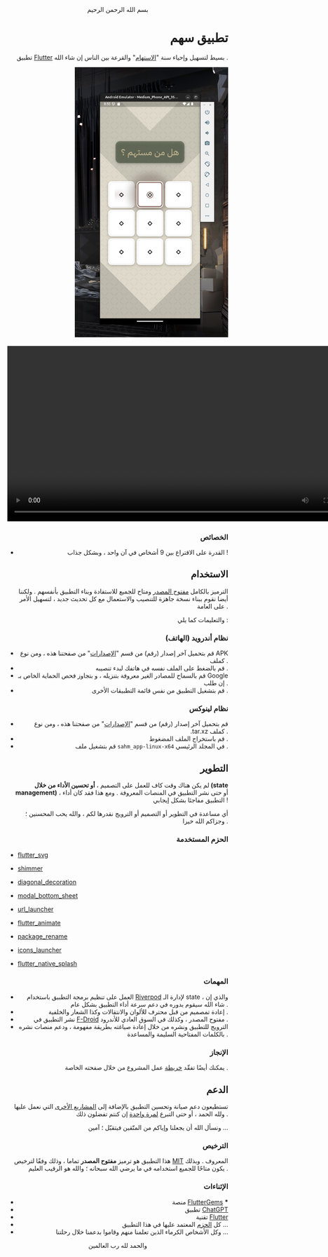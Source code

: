 <div align="center">
    بسم الله الرحمن الرحيم
</div>

<div align="right">

# تطبيق سهم

تطبيق [Flutter](https://flutter.dev) بسيط لتسهيل وإحياء سنة "[الاستهام](https://islamic-content.com/dictionary/word/11455/ar)" والقرعة بين الناس إن شاء الله .
<br/>

<img src="./.github/images/screenshot-android.png" alt="Android Screenshot" width="350"/>
<br/><br/>
<video src="https://github.com/user-attachments/assets/67692a2d-23a5-4eea-8498-f997e334b15e" alt="Linux Recording" width="800"></video>

### الخصائص

- القدرة على الاقتراع بين 9 أشخاص في آن واحد ، وبشكل جذاب !


## الاستخدام

الترميز بالكامل [مفتوح المصدر](#الترخيص) ومتاح للجميع للاستفادة وبناء التطبيق بأنفسهم . ولكننا أيضا نقوم ببناء نسخة جاهزة للتنصيب والاستعمال مع كل تحديث جديد ، لتسهيل الأمر على العامة .

والتعليمات كما يلي :

### نظام أندرويد (الهاتف)

- قم بتحميل آخر إصدار (رقم) من قسم "[الإصدارات](https://github.com/VPremiss/APP_FLUTTER_sahm/releases)" من صفحتنا هذه ، ومن نوع APK كملف .
- قم بالضغط على الملف نفسه في هاتفك لبدء تنصيبه .
- قم بالسماح للمصادر الغير معروفة بتنزيله ، و بتجاوز فحص الحماية الخاص بـ Google إن طلب .
- قم بتشغيل التطبيق من نفس قائمة التطبيقات الأخرى .

### نظام لينوكس

- قم بتحميل آخر إصدار (رقم) من قسم "[الإصدارات](https://github.com/VPremiss/APP_FLUTTER_sahm/releases)" من صفحتنا هذه ، ومن نوع .tar.xz كملف .
- قم باستخراج الملف المضغوط .
- قم بتشغيل ملف `sahm_app-linux-x64` في المجلد الرئيسي .


## التطوير

لم يكن هناك وقت كاف للعمل على التصميم ، **أو تحسين الأداء من خلال (state management)** ، أو حتى نشر التطبيق في المنصات المعروفة . ومع هذا فقد كان أداء التطبيق مفاجئا بشكل إيجابي !

أي مساعدة في التطوير أو التصميم أو الترويج نقدرها لكم ، والله يحب المحسنين ؛ وجزاكم الله خيرا .

### الحزم المستخدمة

</div>

<div align="left">

- [flutter_svg](https://pub.dev/packages/flutter_svg)
- [shimmer](https://pub.dev/packages/shimmer)
- [diagonal_decoration](https://pub.dev/packages/diagonal_decoration)
- [modal_bottom_sheet](https://pub.dev/packages/modal_bottom_sheet)
- [url_launcher](https://pub.dev/packages/url_launcher)
- [flutter_animate](https://pub.dev/packages/flutter_animate)

- [package_rename](https://pub.dev/packages/package_rename)
- [icons_launcher](https://pub.dev/packages/icons_launcher)
- [flutter_native_splash](https://pub.dev/packages/flutter_native_splash)

</div>

<div align="right">

### المهمات

- العمل على تنظيم برمجة التطبيق باستخدام [Riverpod](https://riverpod.dev) لإدارة الـ state ، والذي إن شاء الله سيقوم بدوره في دعم سرعة أداء التطبيق بشكل عام .
- إعادة تمصميم من قبل محترف للألوان والانتقالات وكذا الشعار والخلفية .  
- نشر التطبيق في [F-Droid](https://f-droid.org) مفتوح المصدر ، وكذلك في السوق العادي للأندرود .  
- الترويج للتطبيق ونشره من خلال إعادة صياغته بطريقة مفهومة ، ودعم منصات نشره بالكلمات المفتاحية السليمة والمساعدة .

### الإنجاز

يمكنك أيضًا تفقّد [خريطة](](https://github.com/users/VPremiss/projects/11/)) عمل المشروع من خلال صفحته الخاصة .


## الدعم

تستطيعون دعم صيانة وتحسين التطبيق بالإضافة إلى [المشاريع الأخرى](https://github.com/sponsors/VPremiss) التي نعمل عليها ولله الحمد ، أو حتى التبرع [لمرة واحدة](https://github.com/sponsors/VPremiss?frequency=one-time&sponsor=VPremiss) إن كنتم تفضلون ذلك .

ونسأل الله أن يجعلنا وإياكم من المتّقين فيتقبّل ؛ آمين ...

### الترخيص

هذا التطبيق هو ترميز **مفتوح المصدر** تماما ، وذلك وفقًا لترخيص [MIT](LICENSE.md) المعروف . وبذلك يكون متاحًا للجميع استخدامه في ما يرضي الله سبحانه ؛ والله هو الرقيب العليم .

### الإثناءات

- منصة [FlutterGems](https://fluttergems.dev/) <strong>*</strong>
- تطبيق [ChatGPT](https://chat.openai.com)
- تقنية [Flutter](https://flutter.dev)
- كل [الحزم](./pubspec.yaml) المعتمد عليها في هذا التطبيق ...
- وكل الأشخاص الكرماء الذين تعلمنا منهم وقاموا بدعمنا خلال رحلتنا ...

</div>

<div align="center">
    والحمد لله رب العالمين
</div>
